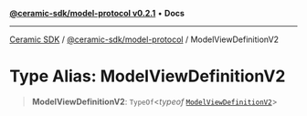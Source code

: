 [**@ceramic-sdk/model-protocol v0.2.1**](../README.md) • **Docs**

***

[Ceramic SDK](../../../README.md) / [@ceramic-sdk/model-protocol](../README.md) / ModelViewDefinitionV2

# Type Alias: ModelViewDefinitionV2

> **ModelViewDefinitionV2**: `TypeOf`\<*typeof* [`ModelViewDefinitionV2`](../variables/ModelViewDefinitionV2.md)\>
